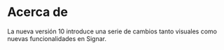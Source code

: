 # Acerca de

La nueva versión 10 introduce una serie de cambios tanto visuales como nuevas funcionalidades en Signar.


